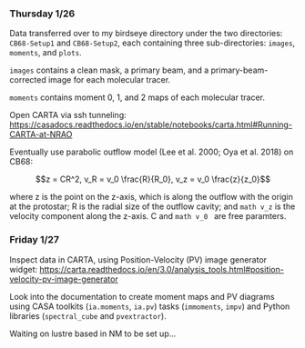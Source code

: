 ### Thursday 1/26

Data transferred over to my birdseye directory under the two directories: `CB68-Setup1` and `CB68-Setup2`, each containing three sub-directories: `images`, `moments`, and `plots`.

`images` contains a clean mask, a primary beam, and a primary-beam-corrected image for each molecular tracer. 

`moments` contains moment 0, 1, and 2 maps of each molecular tracer.

Open CARTA via ssh tunneling: https://casadocs.readthedocs.io/en/stable/notebooks/carta.html#Running-CARTA-at-NRAO

Eventually use parabolic outflow model (Lee et al. 2000; Oya et al. 2018) on CB68:
```math
z = CR^2, v_R = v_0 \frac{R}{R_0}, v_z = v_0 \frac{z}{z_0}
```
where z is the point on the z-axis, which is along the outflow with the origin at the protostar; R is the radial size of the outflow cavity; and ```math v_z``` is the velocity component along the z-axis. C and ```math v_0 ``` are free paramters. 

### Friday 1/27

Inspect data in CARTA, using Position-Velocity (PV) image generator widget: https://carta.readthedocs.io/en/3.0/analysis_tools.html#position-velocity-pv-image-generator 

Look into the documentation to create moment maps and PV diagrams using CASA toolkits (`ia.moments`, `ia.pv`) tasks (`immoments`, `impv`) and Python libraries (`spectral_cube` and `pvextractor`).

Waiting on lustre based in NM to be set up... 
